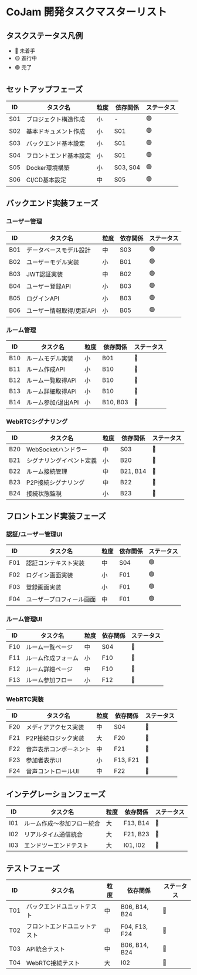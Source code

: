 # CoJam 開発タスクマスターリスト

## タスクステータス凡例
- 🔴 未着手
- 🟡 進行中
- 🟢 完了

## セットアップフェーズ

| ID | タスク名 | 粒度 | 依存関係 | ステータス |
|----|---------|------|---------|-----------|
| S01 | プロジェクト構造作成 | 小 | - | 🟢 |
| S02 | 基本ドキュメント作成 | 小 | S01 | 🟢 |
| S03 | バックエンド基本設定 | 小 | S01 | 🟢 |
| S04 | フロントエンド基本設定 | 小 | S01 | 🟢  |
| S05 | Docker環境構築 | 小 | S03, S04 | 🟢 |
| S06 | CI/CD基本設定 | 中 | S05 | 🟢 |

## バックエンド実装フェーズ

### ユーザー管理

| ID | タスク名 | 粒度 | 依存関係 | ステータス |
|----|---------|------|---------|-----------|
| B01 | データベースモデル設計 | 中 | S03 | 🟢 |
| B02 | ユーザーモデル実装 | 小 | B01 | 🟢 |
| B03 | JWT認証実装 | 中 | B02 | 🟢 |
| B04 | ユーザー登録API | 小 | B03 | 🟢 |
| B05 | ログインAPI | 小 | B03 | 🟢 |
| B06 | ユーザー情報取得/更新API | 小 | B05 | 🟢 |

### ルーム管理

| ID | タスク名 | 粒度 | 依存関係 | ステータス |
|----|---------|------|---------|-----------|
| B10 | ルームモデル実装 | 小 | B01 | 🔴 |
| B11 | ルーム作成API | 小 | B10 | 🔴 |
| B12 | ルーム一覧取得API | 小 | B10 | 🔴 |
| B13 | ルーム詳細取得API | 小 | B10 | 🔴 |
| B14 | ルーム参加/退出API | 小 | B10, B03 | 🔴 |

### WebRTCシグナリング

| ID | タスク名 | 粒度 | 依存関係 | ステータス |
|----|---------|------|---------|-----------|
| B20 | WebSocketハンドラー | 中 | S03 | 🔴 |
| B21 | シグナリングイベント定義 | 小 | B20 | 🔴 |
| B22 | ルーム接続管理 | 中 | B21, B14 | 🔴 |
| B23 | P2P接続シグナリング | 中 | B22 | 🔴 |
| B24 | 接続状態監視 | 小 | B23 | 🔴 |

## フロントエンド実装フェーズ

### 認証/ユーザー管理UI

| ID | タスク名 | 粒度 | 依存関係 | ステータス |
|----|---------|------|---------|-----------|
| F01 | 認証コンテキスト実装 | 中 | S04 | 🟢 |
| F02 | ログイン画面実装 | 小 | F01 | 🟢 |
| F03 | 登録画面実装 | 小 | F01 | 🟢 |
| F04 | ユーザープロフィール画面 | 中 | F01 | 🟢 |

### ルーム管理UI

| ID | タスク名 | 粒度 | 依存関係 | ステータス |
|----|---------|------|---------|-----------|
| F10 | ルーム一覧ページ | 中 | S04 | 🔴 |
| F11 | ルーム作成フォーム | 小 | F10 | 🔴 |
| F12 | ルーム詳細ページ | 中 | F10 | 🔴 |
| F13 | ルーム参加フロー | 小 | F12 | 🔴 |

### WebRTC実装

| ID | タスク名 | 粒度 | 依存関係 | ステータス |
|----|---------|------|---------|-----------|
| F20 | メディアアクセス実装 | 中 | S04 | 🔴 |
| F21 | P2P接続ロジック実装 | 大 | F20 | 🔴 |
| F22 | 音声表示コンポーネント | 中 | F21 | 🔴 |
| F23 | 参加者表示UI | 小 | F13, F21 | 🔴 |
| F24 | 音声コントロールUI | 中 | F22 | 🔴 |

## インテグレーションフェーズ

| ID | タスク名 | 粒度 | 依存関係 | ステータス |
|----|---------|------|---------|-----------|
| I01 | ルーム作成〜参加フロー統合 | 大 | F13, B14 | 🔴 |
| I02 | リアルタイム通信統合 | 大 | F21, B23 | 🔴 |
| I03 | エンドツーエンドテスト | 大 | I01, I02 | 🔴 |

## テストフェーズ

| ID | タスク名 | 粒度 | 依存関係 | ステータス |
|----|---------|------|---------|-----------|
| T01 | バックエンドユニットテスト | 中 | B06, B14, B24 | 🔴 |
| T02 | フロントエンドユニットテスト | 中 | F04, F13, F24 | 🔴 |
| T03 | API統合テスト | 中 | B06, B14, B24 | 🔴 |
| T04 | WebRTC接続テスト | 大 | I02 | 🔴 | 